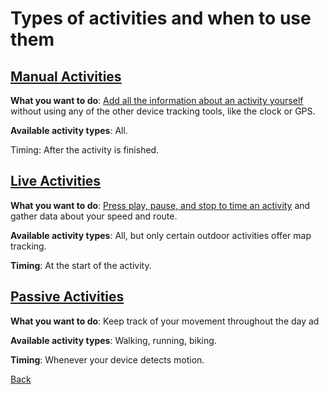 # Types of activities and when to use them

## [Manual Activities](concept2manualactivity.html)

**What you want to do**: [Add all the information about an activity yourself](task1addactivity.html) without using any of the other device tracking tools, like the clock or GPS.

**Available activity types**: All.

Timing: After the activity is finished.

## [Live Activities](concept2liveactivity.html)

**What you want to do**: [Press play, pause, and stop to time an activity](task2liveactivity.html) and gather data about your speed and route.

**Available activity types**: All, but only certain outdoor activities offer map tracking.

**Timing**: At the start of the activity.

## [Passive Activities](concept1passiveactivity.html)

**What you want to do**: Keep track of your movement throughout the day ad

**Available activity types**: Walking, running, biking.

**Timing**: Whenever your device detects motion.

[Back](index.html)
